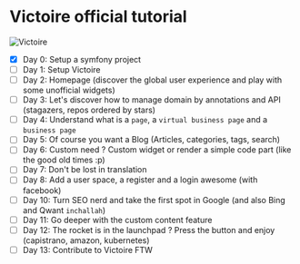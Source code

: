 # Victoire official tutorial

![Victoire](https://cloud.githubusercontent.com/assets/618536/20215349/db459e60-a813-11e6-894d-ba4ec0f2c088.jpg)

- [x] Day 0: Setup a symfony project
- [ ] Day 1: Setup Victoire
- [ ] Day 2: Homepage (discover the global user experience and play with some unofficial widgets)
- [ ] Day 3: Let's discover how to manage domain by annotations and API (stagazers, repos ordered by stars)
- [ ] Day 4: Understand what is a `page`, a `virtual business page` and a `business page`
- [ ] Day 5: Of course you want a Blog (Articles, categories, tags, search)
- [ ] Day 6: Custom need ? Custom widget or render a simple code part (like the good old times :p)
- [ ] Day 7: Don't be lost in translation
- [ ] Day 8: Add a user space, a register and a login awesome (with facebook)
- [ ] Day 10: Turn SEO nerd and take the first spot in Google (and also Bing and Qwant `inchallah`)
- [ ] Day 11: Go deeper with the custom content feature
- [ ] Day 12: The rocket is in the launchpad ? Press the button and enjoy (capistrano, amazon, kubernetes)
- [ ] Day 13: Contribute to Victoire FTW
